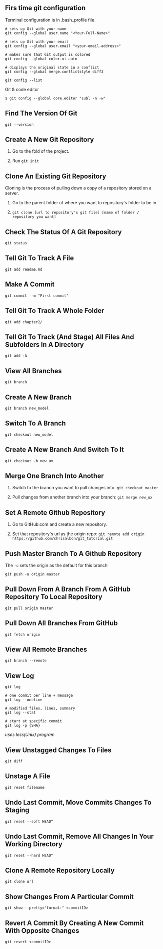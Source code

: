 ## Firs time git configuration

Terminal configuration is in .bash_profile file.

```
# sets up Git with your name
git config --global user.name "<Your-Full-Name>"

# sets up Git with your email
git config --global user.email "<your-email-address>"

# makes sure that Git output is colored
git config --global color.ui auto

# displays the original state in a conflict
git config --global merge.conflictstyle diff3

git config --list
```

Git & code editor
```
$ git config --global core.editor "subl -n -w"

```

## Find The Version Of Git

`git --version`

## Create A New Git Repository

1. Go to the fold of the project.

2. Run `git init`

## Clone An Existing Git Repository

Cloning is the process of pulling down a copy of a repository stored on a server.

1. Go to the parent folder of where you want to repository's folder to be in.

2. `git clone [url to repository's git file] [name of folder / repository you want]`

## Check The Status Of A Git Repository

`git status`

## Tell Git To Track A File

`git add readme.md`

## Make A Commit

`git commit --m "First commit"`

## Tell Git To Track A Whole Folder

`git add chapter2/`

## Tell Git To Track (And Stage) All Files And Subfolders In A Directory

`git add -A`

## View All Branches

`git branch`

## Create A New Branch

`git branch new_model`

## Switch To A Branch

`git checkout new_model`

## Create A New Branch And Switch To It

`git checkout -b new_ux`

## Merge One Branch Into Another

1. Switch to the branch you want to pull changes into: `git checkout master`

2. Pull changes from another branch into your branch: `git merge new_ux`

## Set A Remote Github Repository

1. Go to GitHub.com and create a new repository.

2. Set that repository's url as the origin repo: `git remote add origin https://github.com/chrisalbon/git_tutorial.git`

## Push Master Branch To A Github Repository

The `-u` sets the origin as the default for this branch

`git push -u origin master`

## Pull Down From A Branch From A GitHub Repository To Local Repository

`git pull origin master`

## Pull Down All Branches From GitHub

`git fetch origin`

## View All Remote Branches

`git branch --remote`

## View Log

```
git log

# one commit per line + message
git log --oneline

# modified files, lines, summary
git log --stat

# start at specific commit
git log -p {SHA}
```

*uses less(Unix) program*

## View Unstagged Changes To Files

`git diff`

## Unstage A File

`git reset filename`

## Undo Last Commit, Move Commits Changes To Staging

`git reset --soft HEAD^`

## Undo Last Commit, Remove All Changes In Your Working Directory

`git reset --hard HEAD^`

## Clone A Remote Repository Locally 

`git clone url`

## Show Changes From A Particular Commit

`git show --pretty="format:" <commitID>`

## Revert A Commit By Creating A New Commit With Opposite Changes

`git revert <commitID>`
